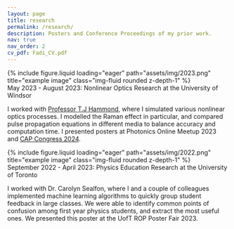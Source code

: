 ```yaml
---
layout: page
title: research
permalink: /research/
description: Posters and Conference Proceedings of my prior work.
nav: true
nav_order: 2
cv_pdf: Fadi_CV.pdf
---
```


<div class="row">
    <div class="col-sm mt-3 mt-md-0">
        {% include figure.liquid loading="eager" path="assets/img/2023.png" title="example image" class="img-fluid rounded z-depth-1" %}
    </div>
</div>
<div class="caption">
    May 2023 - August 2023: Nonlinear Optics Research at the University of Windsor
</div>

I worked with <a href="https://www.uwindsor.ca/people/thammond/profiles/thammond">Professor T.J Hammond</a>, where I simulated various nonlinear optics processes. I modelled the Raman effect in particular, and compared pulse propagation equations in different media to balance accuracy and computation time. I presented posters at Photonics Online Meetup 2023 and <a href="https://indico.cern.ch/event/1316311/contributions/5867454/">CAP Congress 2024</a>.

<div class="row">
    <div class="col-sm mt-3 mt-md-0">
        {% include figure.liquid loading="eager" path="assets/img/2022.png" title="example image" class="img-fluid rounded z-depth-1" %}
    </div>
</div>
<div class="caption">
    September 2022 - April 2023: Physics Education Research at the University of Toronto
</div>

I worked with Dr. Carolyn Sealfon, where I and a couple of colleagues implemented machine learning algorithms to quickly group student feedback in large classes. We were able to identify common points of confusion among first year physics students, and extract the most useful ones. We presented this poster at the UofT ROP Poster Fair 2023.